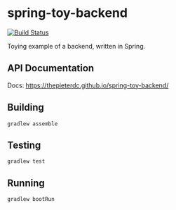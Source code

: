 # spring-toy-backend

[![Build Status](https://travis-ci.com/thepieterdc/spring-toy-backend.svg?branch=master)](https://travis-ci.com/thepieterdc/spring-toy-backend)

Toying example of a backend, written in Spring.

## API Documentation
Docs: https://thepieterdc.github.io/spring-toy-backend/

## Building
`gradlew assemble`

## Testing
`gradlew test`

## Running
`gradlew bootRun`
